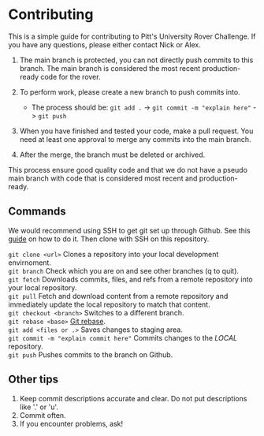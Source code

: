 # Contributing

This is a simple guide for contributing to Pitt's University Rover Challenge. If you have any questions, please either contact Nick or Alex.

1. The main branch is protected, you can not directly push commits to this branch. The main branch is considered the most recent production-ready code for the rover.

2. To perform work, please create a new branch to push commits into.
    * The process should be: `git add .` -> `git commit -m "explain here"` -> `git push`

3. When you have finished and tested your code, make a pull request. You need at least one approval to merge any commits into the main branch.

4. After the merge, the branch must be deleted or archived.

This process ensure good quality code and that we do not have a pseudo main branch with code that is considered most recent and production-ready. 

## Commands

We would recommend using SSH to get git set up through Github. See this [guide](https://www.theserverside.com/blog/Coffee-Talk-Java-News-Stories-and-Opinions/GitHub-SSH-Key-Setup-Config-Ubuntu-Linux) on how to do it. Then clone with SSH on this repository.

`git clone <url>` Clones a repository into your local development envirnoment.  
`git branch` Check which you are on and see other branches (q to quit).  
`git fetch` Downloads commits, files, and refs from a remote repository into your local repository.  
`git pull` Fetch and download content from a remote repository and immediately update the local repository to match that content.  
`git checkout <branch>` Switches to a different branch.  
`git rebase <base>` [Git rebase](https://www.atlassian.com/git/tutorials/rewriting-history/git-rebase).  
`git add <files or .>` Saves changes to staging area.  
`git commit -m "explain commit here"` Commits changes to the *LOCAL* repository.  
`git push` Pushes commits to the branch on Github.  

## Other tips

1. Keep commit descriptions accurate and clear. Do not put descriptions like '.' or 'u'.  
2. Commit often.  
3. If you encounter problems, ask!

